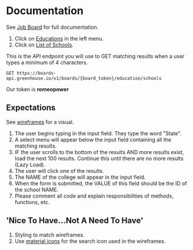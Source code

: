 
# Documentation   
See [Job Board](https://developers.greenhouse.io/job-board.html) for full documentation.           

1. Click on [Educations](https://developers.greenhouse.io/job-board.html#educations) in the left menu.     
1. Click on [List of Schools](https://developers.greenhouse.io/job-board.html#list-schools).    

This is the API endpoint you will use to GET matching results when a user types a minimum of 4 characters.
```   
GET https://boards-api.greenhouse.io/v1/boards/{board_token}/education/schools
```  

Our token is **romeopower**       

## Expectations    
See [wireframes](https://github.com/boxballoon/education_form_module/tree/master/docs/images/wireframes) for a visual.   

1. The user begins typing in the input field. They type the word "State".   
1. A select menu will appear below the input field containing all the matching results.
1. IF the user scrolls to the bottom of the results AND more results exist, load the next 100 results. Continue this until there are no more results (Lazy Load).      
1. The user will click one of the results.     
1. The NAME of the college will appear in the input field.    
1. When the form is submitted, the VALUE of this field should be the ID of the school NAME.    
1. Please comment all code and explain responsibilities of methods, functions, etc. 


## 'Nice To Have...Not A Need To Have'    

1. Styling to match wireframes.
1. Use [material icons](https://material.io/tools/icons/) for the search icon used in the wireframes.   
